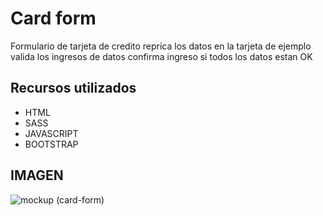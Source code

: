 # Card form

Formulario de tarjeta de credito
reprica los datos en la tarjeta de ejemplo 
valida los ingresos de datos 
confirma ingreso si todos los datos estan OK

## Recursos utilizados

- HTML
- SASS
- JAVASCRIPT
- BOOTSTRAP

## IMAGEN

![mockup (card-form)](https://user-images.githubusercontent.com/95658189/205461205-e2940059-a00f-4f8c-b01a-0f3bf205a0e7.jpg)
